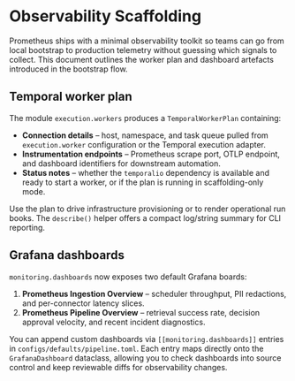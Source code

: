 # Observability Scaffolding

Prometheus ships with a minimal observability toolkit so teams can go from
local bootstrap to production telemetry without guessing which signals to
collect. This document outlines the worker plan and dashboard artefacts
introduced in the bootstrap flow.

## Temporal worker plan

The module `execution.workers` produces a `TemporalWorkerPlan` containing:

- **Connection details** – host, namespace, and task queue pulled from
  `execution.worker` configuration or the Temporal execution adapter.
- **Instrumentation endpoints** – Prometheus scrape port, OTLP endpoint, and
  dashboard identifiers for downstream automation.
- **Status notes** – whether the `temporalio` dependency is available and ready
  to start a worker, or if the plan is running in scaffolding-only mode.

Use the plan to drive infrastructure provisioning or to render operational run
books. The `describe()` helper offers a compact log/string summary for CLI
reporting.

## Grafana dashboards

`monitoring.dashboards` now exposes two default Grafana boards:

1. **Prometheus Ingestion Overview** – scheduler throughput, PII redactions, and
   per-connector latency slices.
2. **Prometheus Pipeline Overview** – retrieval success rate, decision approval
   velocity, and recent incident diagnostics.

You can append custom dashboards via `[[monitoring.dashboards]]` entries in
`configs/defaults/pipeline.toml`. Each entry maps directly onto the
`GrafanaDashboard` dataclass, allowing you to check dashboards into source
control and keep reviewable diffs for observability changes.
